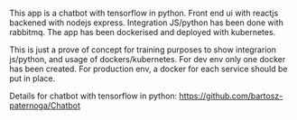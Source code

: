 This app is a chatbot with tensorflow in python. Front end ui with reactjs backened with nodejs express. 
Integration JS/python has been done with rabbitmq. The app has been dockerised and deployed with kubernetes.

This is just a prove of concept for training purposes to show integrarion js/python, and usage of dockers/kubernetes. For dev env only one docker has been created. For production env, a docker for each service should be put in place.

Details for chatbot with tensorflow in python:
https://github.com/bartosz-paternoga/Chatbot
